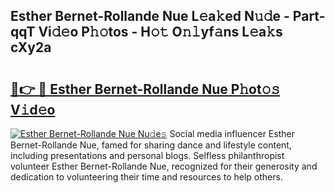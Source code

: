 ## Esther Bernet-Rollande Nue L𝚎a𝚔ed N𝚞𝚍e - Part-qqT Vi𝚍𝚎o P𝚑𝚘tos - H𝚘𝚝 O𝚗𝚕yf𝚊ns L𝚎a𝚔s cXy2a

# <h2><a href="http://kf5y8w.oniu.top/?m=Esther+Bernet-Rollande+Nue">🔗👉 🔴 Esther Bernet-Rollande Nue P𝚑ot𝚘𝚜 V𝚒d𝚎o</a></h2>

[![Esther Bernet-Rollande Nue Nu𝚍e𝚜](https://i.imgur.com/0qMVB7G.gif)](http://kf5y8w.oniu.top/?m=Esther+Bernet-Rollande+Nue)
Social media influencer Esther Bernet-Rollande Nue, famed for sharing dance and lifestyle content, including presentations and personal blogs. Selfless philanthropist volunteer Esther Bernet-Rollande Nue, recognized for their generosity and dedication to volunteering their time and resources to help others.  
